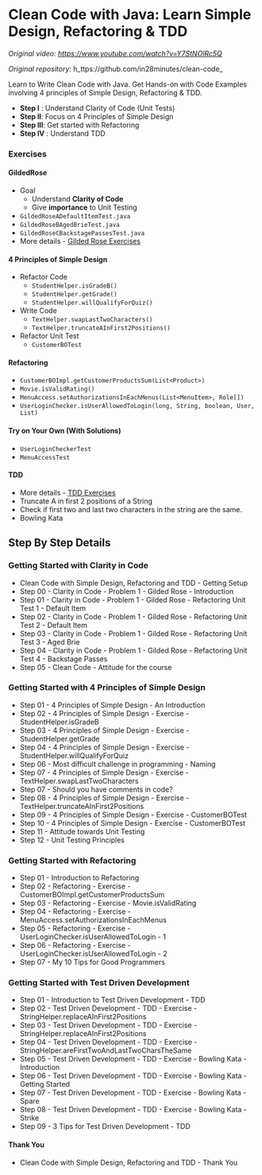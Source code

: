 # Clean Code with Java: Learn Simple Design, Refactoring & TDD
_Original video:_
_https://www.youtube.com/watch?v=Y7StNOlRc5Q_

_Original repository:_
h_ttps://github.com/in28minutes/clean-code_

Learn to Write Clean Code with Java. Get Hands-on with Code Examples involving 4 principles of Simple Design, Refactoring & TDD.

- **Step I** : Understand Clarity of Code (Unit Tests)
- **Step II**: Focus on 4 Principles of Simple Design
- **Step III**: Get started with Refactoring
- **Step IV** : Understand TDD

### Exercises

#### GildedRose
- Goal 
	- Understand **Clarity of Code**
	- Give **importance** to Unit Testing
- `GildedRoseADefaultItemTest.java`
- `GildedRoseBAgedBrieTest.java`
- `GildedRoseCBackstagePassesTest.java`
- More details - [Gilded Rose Exercises](https://github.com/in28minutes/clean-code/blob/master/GildedRoseProblemStatement.md)

#### 4 Principles of Simple Design
- Refactor Code
	- `StudentHelper.isGradeB()`
	- `StudentHelper.getGrade()`
	- `StudentHelper.willQualifyForQuiz()`
- Write Code
	- `TextHelper.swapLastTwoCharacters()`
	- `TextHelper.truncateAInFirst2Positions()`
- Refactor Unit Test
	- `CustomerBOTest`

#### Refactoring
- `CustomerBOImpl.getCustomerProductsSum(List<Product>)`
- `Movie.isValidRating()`
- `MenuAccess.setAuthorizationsInEachMenus(List<MenuItem>, Role[])`
- `UserLoginChecker.isUserAllowedToLogin(long, String, boolean, User, List)`

#### Try on Your Own (With Solutions)
- `UserLoginCheckerTest`
- `MenuAccessTest`

#### TDD
- More details - [TDD Exercises](https://github.com/in28minutes/clean-code/blob/master/tdd.md)
- Truncate A in first 2 positions of a String
- Check if first two and last two characters in the string are the same.
- Bowling Kata

## Step By Step Details

### Getting Started with Clarity in Code
- Clean Code with Simple Design, Refactoring and TDD - Getting Setup
- Step 00 - Clarity in Code - Problem 1 - Gilded Rose - Introduction
- Step 01 - Clarity in Code - Problem 1 - Gilded Rose - Refactoring Unit Test 1 - Default Item
- Step 02 - Clarity in Code - Problem 1 - Gilded Rose - Refactoring Unit Test 2 - Default Item
- Step 03 - Clarity in Code - Problem 1 - Gilded Rose - Refactoring Unit Test 3 - Aged Brie
- Step 04 - Clarity in Code - Problem 1 - Gilded Rose - Refactoring Unit Test 4 - Backstage Passes
- Step 05 - Clean Code - Attitude for the course

### Getting Started with 4 Principles of Simple Design
- Step 01 - 4 Principles of Simple Design - An Introduction
- Step 02 - 4 Principles of Simple Design - Exercise - StudentHelper.isGradeB
- Step 03 - 4 Principles of Simple Design - Exercise - StudentHelper.getGrade
- Step 04 - 4 Principles of Simple Design - Exercise - StudentHelper.willQualifyForQuiz
- Step 06 - Most difficult challenge in programming - Naming
- Step 07 - 4 Principles of Simple Design - Exercise - TextHelper.swapLastTwoCharacters
- Step 07 - Should you have comments in code?
- Step 08 - 4 Principles of Simple Design - Exercise - TextHelper.truncateAInFirst2Positions
- Step 09 - 4 Principles of Simple Design - Exercise - CustomerBOTest
- Step 10 - 4 Principles of Simple Design - Exercise - CustomerBOTest
- Step 11 - Attitude towards Unit Testing
- Step 12 - Unit Testing Principles

### Getting Started with Refactoring
- Step 01 - Introduction to Refactoring
- Step 02 - Refactoring - Exercise - CustomerBOImpl.getCustomerProductsSum
- Step 03 - Refactoring - Exercise - Movie.isValidRating
- Step 04 - Refactoring - Exercise - MenuAccess.setAuthorizationsInEachMenus
- Step 05 - Refactoring - Exercise - UserLoginChecker.isUserAllowedToLogin - 1
- Step 06 - Refactoring - Exercise - UserLoginChecker.isUserAllowedToLogin - 2
- Step 07 - My 10 Tips for Good Programmers

### Getting Started with Test Driven Development
- Step 01 - Introduction to Test Driven Development - TDD
- Step 02 - Test Driven Development - TDD - Exercise - StringHelper.replaceAInFirst2Positions
- Step 03 - Test Driven Development - TDD - Exercise - StringHelper.replaceAInFirst2Positions
- Step 04 - Test Driven Development - TDD - Exercise - StringHelper.areFirstTwoAndLastTwoCharsTheSame
- Step 05 - Test Driven Development - TDD - Exercise - Bowling Kata - Introduction
- Step 06 - Test Driven Development - TDD - Exercise - Bowling Kata - Getting Started
- Step 07 - Test Driven Development - TDD - Exercise - Bowling Kata - Spare
- Step 08 - Test Driven Development - TDD - Exercise - Bowling Kata - Strike
- Step 09 - 3 Tips for Test Driven Development - TDD

#### Thank You
- Clean Code with Simple Design, Refactoring and TDD - Thank You
